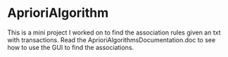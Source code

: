 # AprioriAlgorithm
This is a mini project I worked on to find the association rules given an txt with transactions. 
Read the AprioriAlgorithmsDocumentation.doc to see how to use the GUI to find the associations.
